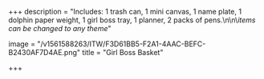 +++
description = "Includes: 1 trash can, 1 mini canvas, 1 name plate, 1 dolphin paper weight, 1 girl boss tray, 1 planner, 2 packs of pens.\n\n\\*items can be changed to any theme*"

image = "/v1561588263/ITW/F3D61BB5-F2A1-4AAC-BEFC-B2430AF7D4AE.png"
title = "Girl Boss Basket"

+++
